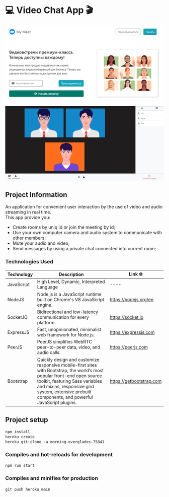 # 💻 Video Chat App 🎬

![Главная страница](public/assets/images/preview/preview-1.png "preview-1")
![Страница встречи](public/assets/images/preview/preview-2.jpg "preview-2")

## Project Information

An application for convenient user interaction by the use of video and audio streaming in real time.\
This app provide you:

- Create rooms by uniq id or join the meeting by id;
- Use your own computer camera and audio system to communicate with other members;
- Mute your audio and video;
- Send messages by using a private chat connected into current room;

### Technologies Used

| Technology | Description                                                                                                                                                                                                                                                     | Link 🌐                  |
| ---------- | --------------------------------------------------------------------------------------------------------------------------------------------------------------------------------------------------------------------------------------------------------------- | ------------------------ |
| JavaScript | High Level, Dynamic, Interpreted Language                                                                                                                                                                                                                       | ----                     |
| NodeJS     | Node.js is a JavaScript runtime built on Chrome's V8 JavaScript engine.                                                                                                                                                                                         | https://nodejs.org/en    |
| Socket.IO  | Bidirectional and low-latency communication for every platform                                                                                                                                                                                                  | https://socket.io        |
| ExpressJS  | Fast, unopinionated, minimalist web framework for Node.js.                                                                                                                                                                                                      | https://expressjs.com    |
| PeerJS     | PeerJS simplifies WebRTC peer-to-peer data, video, and audio calls.                                                                                                                                                                                             | https://peerjs.com       |
| Bootstrap  | Quickly design and customize responsive mobile-first sites with Bootstrap, the world’s most popular front-end open source toolkit, featuring Sass variables and mixins, responsive grid system, extensive prebuilt components, and powerful JavaScript plugins. | https://getbootstrap.com |

## Project setup

```
npm install
heroku create
heroku git:clone -a morning-everglades-75841

```

### Compiles and hot-reloads for development

```
npm run start
```

### Compiles and minifies for production

```
git push heroku main
```
